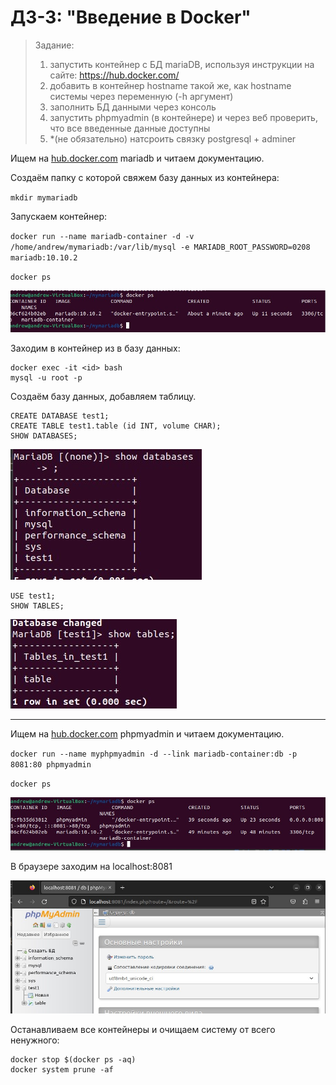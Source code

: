 # ДЗ-3: "Введение в Docker"

> Задание:
> 1. запустить контейнер с БД mariaDB, используя инструкции на сайте: https://hub.docker.com/
> 2. добавить в контейнер hostname такой же, как hostname системы через переменную (-h аргумент)
> 3. заполнить БД данными через консоль
> 4. запустить phpmyadmin (в контейнере) и через веб проверить, что все введенные данные доступны
> 5. *(не обязательно) натсроить связку postgresql + adminer

Ищем на [hub.docker.com](https://hub.docker.com/) mariadb и читаем документацию.

Создаём папку с которой свяжем базу данных из контейнера:

`mkdir mymariadb`

Запускаем контейнер:

`docker run --name mariadb-container -d -v /home/andrew/mymariadb:/var/lib/mysql -e MARIADB_ROOT_PASSWORD=0208 mariadb:10.10.2`

`docker ps`

![scr_1](./images/scr_1.jpg)

Заходим в контейнер из в базу данных:

```
docker exec -it <id> bash
mysql -u root -p
```

Создаём базу данных, добавляем таблицу.

```
CREATE DATABASE test1;
CREATE TABLE test1.table (id INT, volume CHAR);
SHOW DATABASES;
```

![scr_2](./images/scr_2.jpg)

```
USE test1;
SHOW TABLES;
```

![scr_3](./images/scr_3.jpg)

---

Ищем на [hub.docker.com](https://hub.docker.com/) phpmyadmin и читаем документацию.

`docker run --name myphpmyadmin -d --link mariadb-container:db -p 8081:80 phpmyadmin`

`docker ps`

![scr_4](./images/scr_4.jpg)

В браузере заходим на localhost:8081

![scr_5](./images/scr_5.jpg)

Останавливаем все контейнеры и очищаем систему от всего ненужного:

```
docker stop $(docker ps -aq)
docker system prune -af
```
